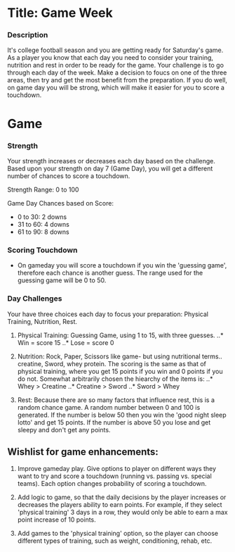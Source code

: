 
# Title: Game Week

### Description

It's college football season and you are getting ready for Saturday's game. As a player you know that each day you need to consider your training, nutrition and rest in order to be ready for the game. Your challenge is to go through each day of the week. Make a decision to foucs on one of the three areas, then try and get the most benefit from the preparation.  If you do well, on game day you will be strong, which will make it easier for you to score a touchdown. 

# Game

### Strength

Your strength increases or decreases each day based on the challenge. Based upon your strength on day 7 (Game Day), you will get a different number of chances to score a touchdown. 

Strength Range: 0 to 100

Game Day Chances based on Score: 
- 0 to 30: 2 downs
- 31 to 60: 4 downs
- 61 to 90: 8 downs

### Scoring Touchdown

- On gameday you will score a touchdown if you win the 'guessing game', therefore each chance is another guess. The range used for the guessing game will be 0 to 50.

### Day Challenges 

Your have three choices each day to focus your preparation:  Physical Training, Nutrition, Rest. 

1. Physical Training: Guessing Game, using 1 to 15, with three guesses. 
..* Win = score 15
..* Lose = score 0

2. Nutrition: Rock, Paper, Scissors like game- but using nutritional terms.. creatine, Sword, whey protein. The scoring is the same as that of physical training, where you get 15 points if you win and 0 points if you do not. Somewhat arbitrarily chosen the hiearchy of the items is: 
..* Whey > Creatine
..* Creatine > Sword
..* Sword > Whey

3. Rest: Because there are so many factors that influence rest, this is a random chance game. A random number between 0 and 100 is generated. If the number is below 50 then you win the 'good night sleep lotto' and get 15 points. If the number is above 50 you lose and get sleepy and don't get any points. 

## Wishlist for game enhancements: ##

1. Improve gameday play. Give options to player on different ways they want to try and score a touchdown (running vs. passing vs. special teams). Each option changes probability of scoring a touchdown. 

2. Add logic to game, so that the daily decisions by the player increases or decreases the players ability to earn points. For example, if they select 'physical training' 3 days in a row, they would only be able to earn a max point increase of 10 points. 

3. Add games to the 'physical training' option, so the player can choose different types of training, such as weight, conditioning, rehab, etc. 
